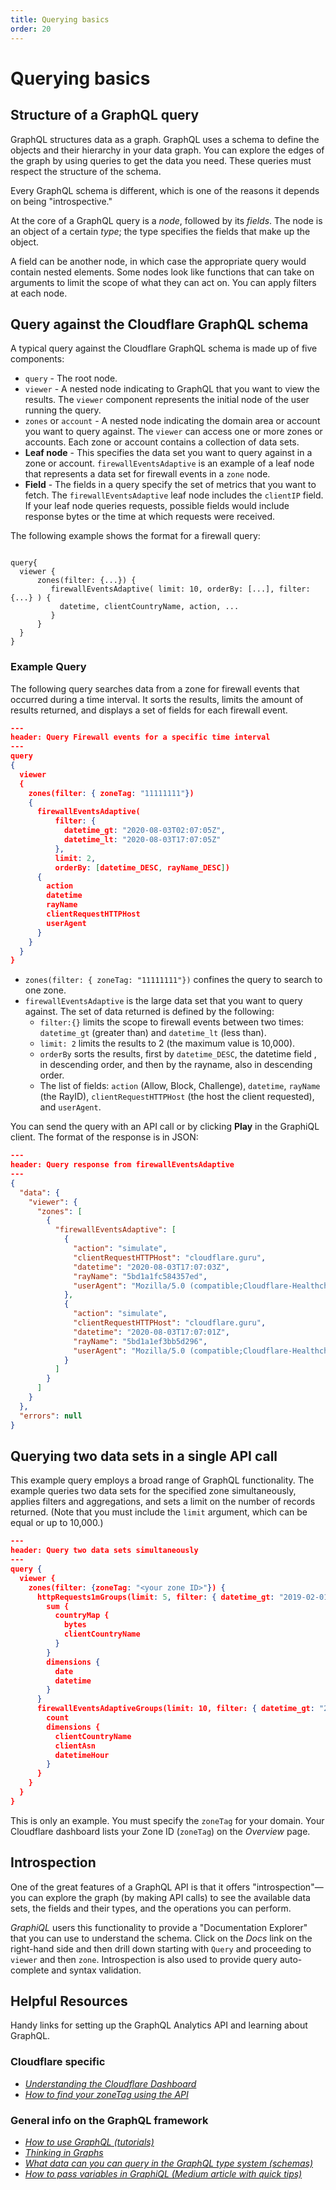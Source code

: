 ```yaml
---
title: Querying basics
order: 20
---
```


# Querying basics

## Structure of a GraphQL query

GraphQL structures data as a graph. GraphQL uses a schema to define the  objects and their hierarchy in your data graph. You can explore the edges of the graph by using queries to get the data you need. These queries must respect the structure of the schema.

Every GraphQL schema is different, which is one of the reasons it depends on being "introspective."

At the core of a GraphQL query is a _node_, followed by its _fields_. The node is an object of a certain _type_; the type specifies the fields that make up the object.

A field can be another node, in which case the appropriate query would contain nested elements. Some nodes look like functions that can take on arguments to limit the scope of what they can act on. You can apply filters at each node.

## Query against the Cloudflare GraphQL schema

A typical query against the Cloudflare GraphQL schema is made up of five components:

* `query` - The root node.
* `viewer` - A nested node indicating to GraphQL that you want to view the results. The `viewer` component represents the initial node of the user running the query.
* `zones` or `account` - A nested node indicating the domain area or account you want to query against. The `viewer` can access one or more zones or accounts. Each zone or account contains a collection of data sets.
* **Leaf node** - This specifies the data set you want to query against in a zone or account. `firewallEventsAdaptive` is an example of a leaf node that represents a data set for firewall events in a `zone` node.
* **Field** - The fields in a query specify the set of metrics that you want to fetch. The `firewallEventsAdaptive` leaf node includes the `clientIP` field. If your leaf node queries requests, possible fields would include response bytes or the time at which requests were received.

The following example shows the format for a firewall query:

```code

query{
  viewer {
      zones(filter: {...}) {
         firewallEventsAdaptive( limit: 10, orderBy: [...], filter: {...} ) {
           datetime, clientCountryName, action, ...
         }
      }
  }
}
```

### Example Query

The following query searches data from a zone for firewall events that occurred during a time interval. It sorts the results, limits the amount of results returned, and displays a set of fields for each firewall event.

```json
---
header: Query Firewall events for a specific time interval
---
query
{
  viewer
  {
    zones(filter: { zoneTag: "11111111"})
    {
      firewallEventsAdaptive(
          filter: {
            datetime_gt: "2020-08-03T02:07:05Z",
            datetime_lt: "2020-08-03T17:07:05Z" 
          },
          limit: 2,
          orderBy: [datetime_DESC, rayName_DESC])
      {
        action
        datetime
        rayName
        clientRequestHTTPHost
        userAgent
      }
    }
  }
}
```

* `zones(filter: { zoneTag: "11111111"})` confines the query to search to one zone.
* `firewallEventsAdaptive` is the large data set that you want to query against. The set of data returned is defined by the following:
    * `filter:{}` limits the scope to firewall events between two times: `datetime_gt` (greater than) and `datetime_lt` (less than).
    * `limit: 2` limits the results to 2 (the maximum value is 10,000).
    * `orderBy` sorts the results, first by `datetime_DESC`, the datetime field , in descending order, and then by the rayname, also in descending order.
    * The list of fields: `action` (Allow, Block, Challenge), `datetime`, `rayName` (the RayID), `clientRequestHTTPHost` (the host the client requested), and `userAgent`.

You can send the query with an API call or by clicking **Play** in the GraphiQL client. The format of the response is in JSON:

```json
---
header: Query response from firewallEventsAdaptive
---
{
  "data": {
    "viewer": {
      "zones": [
        {
          "firewallEventsAdaptive": [
            {
              "action": "simulate",
              "clientRequestHTTPHost": "cloudflare.guru",
              "datetime": "2020-08-03T17:07:03Z",
              "rayName": "5bd1a1fc584357ed",
              "userAgent": "Mozilla/5.0 (compatible;Cloudflare-Healthchecks/1.0;+https://www.cloudflare.com/; healthcheck-id: 08c774cde2f3c385)"
            },
            {
              "action": "simulate",
              "clientRequestHTTPHost": "cloudflare.guru",
              "datetime": "2020-08-03T17:07:01Z",
              "rayName": "5bd1a1ef3bb5d296",
              "userAgent": "Mozilla/5.0 (compatible;Cloudflare-Healthchecks/1.0;+https://www.cloudflare.com/; healthcheck-id: 764497f790f6a070)"
            }
          ]
        }
      ]
    }
  },
  "errors": null
}
```

## Querying two data sets in a single API call

This example query employs a broad range of GraphQL functionality. The example queries two data sets for the specified zone simultaneously, applies filters and aggregations, and sets a limit on the number of records returned. (Note that you must include the `limit` argument, which can be equal or up to 10,000.)

```json
---
header: Query two data sets simultaneously
---
query {
  viewer {
    zones(filter: {zoneTag: "<your zone ID>"}) {
      httpRequests1mGroups(limit: 5, filter: { datetime_gt: "2019-02-01T04:00:00Z", datetime_lt: "2019-02-01T06:00:00Z"}) {
        sum {
          countryMap {
            bytes
            clientCountryName
          }
        }
        dimensions {
          date
          datetime
        }
      }
      firewallEventsAdaptiveGroups(limit: 10, filter: { datetime_gt: "2019-02-01T04:00:00Z", datetime_lt: "2019-02-01T06:00:00Z"}) {
        count
        dimensions {
          clientCountryName
          clientAsn
          datetimeHour
        }
      }
    }
  }
}
```

<Aside type='note' header='Note'>

This is only an example. You must specify the <code>zoneTag</code> for your domain. Your Cloudflare dashboard lists your Zone ID (<code>zoneTag</code>) on the <em>Overview</em> page.

</Aside>

## Introspection

One of the great features of a GraphQL API is that it offers "introspection"—you can explore the graph (by making API calls) to see the available data sets, the fields and their types, and the operations you can perform. 

_GraphiQL_ users this functionality to provide a "Documentation Explorer" that you can use to understand the schema. Click on the _Docs_ link on the right-hand side and then drill down starting with `Query` and proceeding to `viewer` and then `zone`. Introspection is also used to provide query auto-complete and syntax validation.

## Helpful Resources

Handy links for setting up the GraphQL Analytics API and learning about GraphQL.

### Cloudflare specific

* [_Understanding the Cloudflare Dashboard_](https://support.cloudflare.com/hc/en-us/articles/205075117-Understanding-the-Cloudflare-dashboard)
* [_How to find your zoneTag using the API_](https://api.cloudflare.com/#getting-started-resource-ids)

### General info on the GraphQL framework

* [_How to use GraphQL (tutorials)_](https://www.howtographql.com/)
* [_Thinking in Graphs_](https://graphql.org/learn/thinking-in-graphs/)
* [_What data can you can query in the GraphQL type system (schemas)_](https://graphql.org/learn/schema/)
* [_How to pass variables in GraphiQL (Medium article with quick tips)_](https://medium.com/graphql-mastery/graphql-quick-tip-how-to-pass-variables-into-a-mutation-in-graphiql-23ecff4add57)

